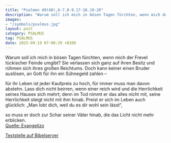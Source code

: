 ```yaml
---
title: "Psalmen 49(48),6-7.8-9.17-18.19-20"
description: "Warum soll ich mich in bösen Tagen fürchten, wenn mich der Frevel tückischer Feinde umgibt? Sie verlassen sich ganz auf ihren Besitz und rühmen sich ihres großen Reichtums. Doch kann keiner einen Bruder auslösen, an Gott für ihn ein Sühnegeld zahlen –  für ihr Leben ist jeder Ka...."
images:
- "/symbols/psalmus.jpg"
layout: post
category: PSALMUS
tag: PSALMUS
date: 2025-09-19 07:00:29 +0100
---
```

Warum soll ich mich in bösen Tagen fürchten,
wenn mich der Frevel tückischer Feinde umgibt?
Sie verlassen sich ganz auf ihren Besitz und rühmen sich ihres großen Reichtums.
Doch kann keiner einen Bruder auslösen, an Gott für ihn ein Sühnegeld zahlen –

für ihr Leben ist jeder Kaufpreis zu hoch, für immer muss man davon abstehn.<!--more-->
Lass dich nicht beirren, wenn einer reich wird und die Herrlichkeit seines Hauses sich mehrt;
denn im Tod nimmt er das alles nicht mit, seine Herrlichkeit steigt nicht mit ihm hinab.
Preist er sich im Leben auch glücklich: „Man lobt dich, weil du es dir wohl sein lässt“,

so muss er doch zur Schar seiner Väter hinab, die das Licht nicht mehr erblicken.<br>
[Quelle: Evangelizo](https://evangeliumtagfuertag.org/DE/gospel)

[Textstelle auf Bibelserver](https://www.bibleserver.com/EU/ps49(48),6-7.8-9.17-18.19-20)
